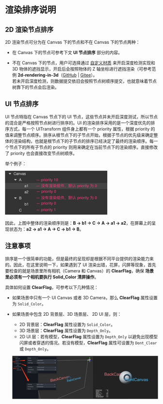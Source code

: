 # 渲染排序说明

## 2D 渲染节点排序

2D 渲染节点可分为在 Canvas 下的节点和不在 Canvas 下的节点两种：

- 在 Canvas 下的节点可参考下文 **UI 节点排序** 部分的内容。

- 不在 Canvas 下的节点，用户可选择通过 [自定义材质](ui-material.md) 来开启深度检测实现和 3D 物体的遮挡显示，开启后会按照物体的 Z 轴坐标进行遮挡渲染（可参考范例 **2d-rendering-in-3d**（[GitHub](https://github.com/cocos/cocos-test-projects/tree/v3.0/assets/cases/2d-rendering-in-3d) | [Gitee](https://gitee.com/mirrors_cocos-creator/test-cases-3d/tree/v3.0/assets/cases/2d-rendering-in-3d)）。<br>若未开启深度检测，则数据提交依旧会按照节点树顺序提交，也就意味着节点树靠下的节点会后渲染。

## UI 节点排序

UI 节点特指在 Canvas 节点下的 UI 节点，这些节点并未开启深度测试，所以节点的混合是严格按照节点树进行排序的。UI 的渲染排序采用的是一个深度优先的排序方式，每一个 UITransform 组件身上都有一个 priority 属性，根据 priority 的值来调整节点顺序。排序从根节点下的子节点开始，根据子节点的优先级来确定整体的渲染结构，也就是根节点下的子节点的排序已经决定了最终的渲染顺序。每一个节点下的所有子节点的 priority 则用来确定在当前节点下的渲染顺序。直接修改了 priority 也会直接改变节点树顺序。

举个例子：

![priority.png](priority/priority.png)

因此，上图中整体的渲染顺序则是：**B -> b1 -> C -> A -> a1 -> a2**，在屏幕上的呈现状态为：**a2 -> a1 -> A -> C -> b1 -> B**。

## 注意事项

排序是一个很简单的功能，但是最终的呈现却是根据不同平台提供的渲染能力来的。因此，在这里说明一下，如果遇到了 UI 渲染出错，花屏，闪屏等现象，首先要检查的就是场景里所有相机（Camera 和 Canvas）的 **ClearFlag**，确保 **场景里必须有一个相机要执行 Solid_Color 清屏操作**。

具体如何设置 **ClearFlag**，可参考以下几种情况：

- 如果场景中只有一个 UI Canvas 或者 3D Camera，那么 **ClearFlag** 属性设置为 `Solid_Color`。
- 如果场景中包含 2D 背景层、3D 场景层、 2D UI 层，则：
    - 2D 背景层：**ClearFlag** 属性设置为 `Solid_Color`。
    - 3D 场景层：**ClearFlag** 属性设置为 `Depth_Only`。
    - 2D UI 层：若有模型，**ClearFlag** 属性设置为 `Depth_Only` 以避免出现模型闪屏或者穿透的情况。若没有模型，**ClearFlag** 属性可设置为 `Dont_Clear` 或 `Depth_Only`。

  ![sort](./priority/sort.png)
